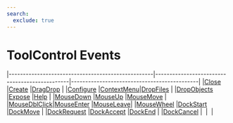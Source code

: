 ```yaml
---
search:
  exclude: true
---
```


<h1 class="heading"><span class="name">ToolControl Events</span></h1>

|---------------------------------------------------|-----------------------------------------------|---------------------------------------------|
|[Close](../methodorevents/close.md)                |[Create](../methodorevents/create.md)          |[DragDrop](../methodorevents/dragdrop.md)    |
|[Configure](../methodorevents/configure.md)        |[ContextMenu](../methodorevents/contextmenu.md)|[DropFiles](../methodorevents/dropfiles.md)  |
|[DropObjects](../methodorevents/dropobjects.md)    |[Expose](../methodorevents/expose.md)          |[Help](../methodorevents/help.md)            |
|[MouseDown](../methodorevents/mousedown.md)        |[MouseUp](../methodorevents/mouseup.md)        |[MouseMove](../methodorevents/mousemove.md)  |
|[MouseDblClick](../methodorevents/mousedblclick.md)|[MouseEnter](../methodorevents/mouseenter.md)  |[MouseLeave](../methodorevents/mouseleave.md)|
|[MouseWheel](../methodorevents/mousewheel.md)      |[DockStart](../methodorevents/dockstart.md)    |[DockMove](../methodorevents/dockmove.md)    |
|[DockRequest](../methodorevents/dockrequest.md)    |[DockAccept](../methodorevents/dockaccept.md)  |[DockEnd](../methodorevents/dockend.md)      |
|[DockCancel](../methodorevents/dockcancel.md)      |&nbsp;                                         |&nbsp;                                       |
